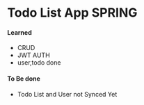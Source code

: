 # Todo List App SPRING
#### Learned
* CRUD
* JWT AUTH
* user,todo done

#### To Be done
* Todo List and User not Synced Yet
